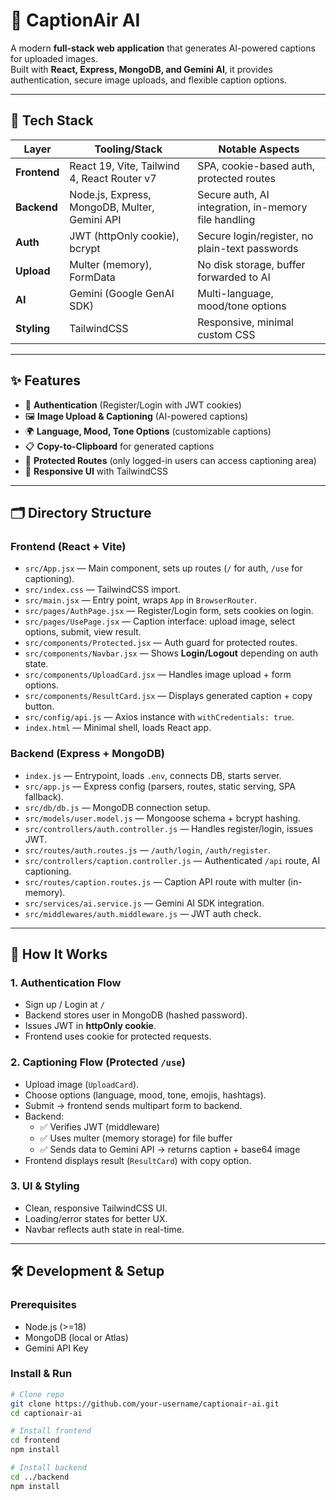 # 📸 CaptionAir AI

A modern **full-stack web application** that generates AI-powered captions for uploaded images.  
Built with **React, Express, MongoDB, and Gemini AI**, it provides authentication, secure image uploads, and flexible caption options.

---

## 🚀 Tech Stack

| Layer     | Tooling/Stack | Notable Aspects |
|-----------|---------------|-----------------|
| **Frontend** | React 19, Vite, Tailwind 4, React Router v7 | SPA, cookie-based auth, protected routes |
| **Backend** | Node.js, Express, MongoDB, Multer, Gemini API | Secure auth, AI integration, in-memory file handling |
| **Auth** | JWT (httpOnly cookie), bcrypt | Secure login/register, no plain-text passwords |
| **Upload** | Multer (memory), FormData | No disk storage, buffer forwarded to AI |
| **AI** | Gemini (Google GenAI SDK) | Multi-language, mood/tone options |
| **Styling** | TailwindCSS | Responsive, minimal custom CSS |

---

## ✨ Features

- 🔐 **Authentication** (Register/Login with JWT cookies)
- 🖼️ **Image Upload & Captioning** (AI-powered captions)
- 🌍 **Language, Mood, Tone Options** (customizable captions)
- 📋 **Copy-to-Clipboard** for generated captions
- 🚫 **Protected Routes** (only logged-in users can access captioning area)
- 📱 **Responsive UI** with TailwindCSS

---

## 🗂️ Directory Structure

### **Frontend (React + Vite)**

- `src/App.jsx` — Main component, sets up routes (`/` for auth, `/use` for captioning).  
- `src/index.css` — TailwindCSS import.  
- `src/main.jsx` — Entry point, wraps `App` in `BrowserRouter`.  
- `src/pages/AuthPage.jsx` — Register/Login form, sets cookies on login.  
- `src/pages/UsePage.jsx` — Caption interface: upload image, select options, submit, view result.  
- `src/components/Protected.jsx` — Auth guard for protected routes.  
- `src/components/Navbar.jsx` — Shows **Login/Logout** depending on auth state.  
- `src/components/UploadCard.jsx` — Handles image upload + form options.  
- `src/components/ResultCard.jsx` — Displays generated caption + copy button.  
- `src/config/api.js` — Axios instance with `withCredentials: true`.  
- `index.html` — Minimal shell, loads React app.  

### **Backend (Express + MongoDB)**

- `index.js` — Entrypoint, loads `.env`, connects DB, starts server.  
- `src/app.js` — Express config (parsers, routes, static serving, SPA fallback).  
- `src/db/db.js` — MongoDB connection setup.  
- `src/models/user.model.js` — Mongoose schema + bcrypt hashing.  
- `src/controllers/auth.controller.js` — Handles register/login, issues JWT.  
- `src/routes/auth.routes.js` — `/auth/login`, `/auth/register`.  
- `src/controllers/caption.controller.js` — Authenticated `/api` route, AI captioning.  
- `src/routes/caption.routes.js` — Caption API route with multer (in-memory).  
- `src/services/ai.service.js` — Gemini AI SDK integration.  
- `src/middlewares/auth.middleware.js` — JWT auth check.  

---

## 🔑 How It Works

### 1. **Authentication Flow**
- Sign up / Login at `/`  
- Backend stores user in MongoDB (hashed password).  
- Issues JWT in **httpOnly cookie**.  
- Frontend uses cookie for protected requests.  

### 2. **Captioning Flow** (Protected `/use`)
- Upload image (`UploadCard`).  
- Choose options (language, mood, tone, emojis, hashtags).  
- Submit → frontend sends multipart form to backend.  
- Backend:  
  - ✅ Verifies JWT (middleware)  
  - ✅ Uses multer (memory storage) for file buffer  
  - ✅ Sends data to Gemini API → returns caption + base64 image  
- Frontend displays result (`ResultCard`) with copy option.  

### 3. **UI & Styling**
- Clean, responsive TailwindCSS UI.  
- Loading/error states for better UX.  
- Navbar reflects auth state in real-time.  

---

## 🛠️ Development & Setup

### Prerequisites
- Node.js (>=18)  
- MongoDB (local or Atlas)  
- Gemini API Key  

### Install & Run

```bash
# Clone repo
git clone https://github.com/your-username/captionair-ai.git
cd captionair-ai

# Install frontend
cd frontend
npm install

# Install backend
cd ../backend
npm install
```

